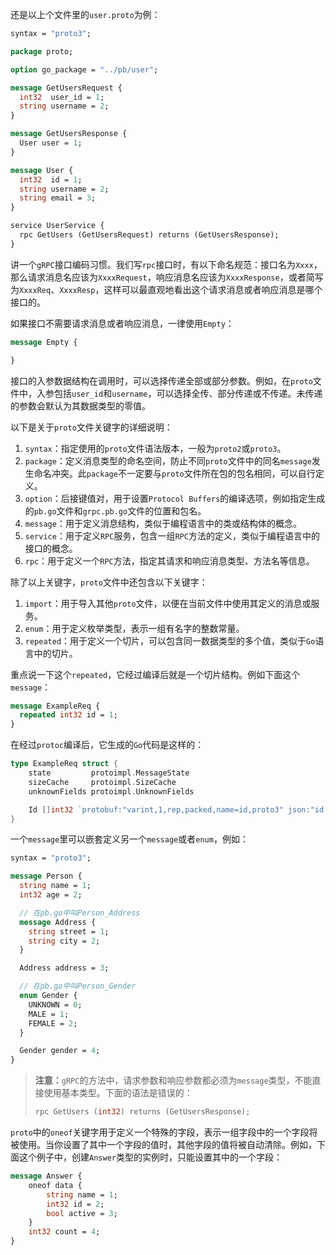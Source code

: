 还是以上个文件里的`user.proto`为例：

```protobuf
syntax = "proto3";

package proto;

option go_package = "../pb/user";

message GetUsersRequest {
  int32  user_id = 1;
  string username = 2;
}

message GetUsersResponse {
  User user = 1;
}

message User {
  int32  id = 1;
  string username = 2;
  string email = 3;
}

service UserService {
  rpc GetUsers (GetUsersRequest) returns (GetUsersResponse);
}
```

讲一个`gRPC`接口编码习惯。我们写`rpc`接口时，有以下命名规范：接口名为`Xxxx`，那么请求消息名应该为`XxxxRequest`，响应消息名应该为`XxxxResponse`，或者简写为`XxxxReq`、`XxxxResp`，这样可以最直观地看出这个请求消息或者响应消息是哪个接口的。

如果接口不需要请求消息或者响应消息，一律使用`Empty`：

```protobuf
message Empty {

}
```

接口的入参数据结构在调用时，可以选择传递全部或部分参数。例如，在`proto`文件中，入参包括`user_id`和`username`，可以选择全传、部分传递或不传递。未传递的参数会默认为其数据类型的零值。

以下是关于`proto`文件关键字的详细说明：

1. `syntax`：指定使用的`proto`文件语法版本，一般为`proto2`或`proto3`。
2. `package`：定义消息类型的命名空间，防止不同`proto`文件中的同名`message`发生命名冲突。此`package`不一定要与`proto`文件所在包的包名相同，可以自行定义。
3. `option`：后接键值对，用于设置`Protocol Buffers`的编译选项，例如指定生成的`pb.go`文件和`grpc.pb.go`文件的位置和包名。
4. `message`：用于定义消息结构，类似于编程语言中的类或结构体的概念。
5. `service`：用于定义`RPC`服务，包含一组`RPC`方法的定义，类似于编程语言中的接口的概念。
6. `rpc`：用于定义一个`RPC`方法，指定其请求和响应消息类型、方法名等信息。

除了以上关键字，`proto`文件中还包含以下关键字：

1. `import`：用于导入其他`proto`文件，以便在当前文件中使用其定义的消息或服务。
2. `enum`：用于定义枚举类型，表示一组有名字的整数常量。
3. `repeated`：用于定义一个切片，可以包含同一数据类型的多个值，类似于`Go`语言中的切片。

重点说一下这个`repeated`，它经过编译后就是一个切片结构。例如下面这个`message`：

```protobuf
message ExampleReq {
  repeated int32 id = 1;
}
```

在经过`protoc`编译后，它生成的`Go`代码是这样的：

```go
type ExampleReq struct {
	state         protoimpl.MessageState
	sizeCache     protoimpl.SizeCache
	unknownFields protoimpl.UnknownFields

	Id []int32 `protobuf:"varint,1,rep,packed,name=id,proto3" json:"id,omitempty"`
}
```

一个`message`里可以嵌套定义另一个`message`或者`enum`，例如：

```protobuf
syntax = "proto3";

message Person {
  string name = 1;
  int32 age = 2;

  // 在pb.go中叫Person_Address
  message Address {
    string street = 1;
    string city = 2;
  }

  Address address = 3;

  // 在pb.go中叫Person_Gender
  enum Gender {
    UNKNOWN = 0;
    MALE = 1;
    FEMALE = 2;
  }

  Gender gender = 4;
}
```

> **注意：**`gRPC`的方法中，请求参数和响应参数都必须为`message`类型，不能直接使用基本类型。下面的语法是错误的：
>
> ```protobuf
> rpc GetUsers (int32) returns (GetUsersResponse);
> ```

`proto`中的`oneof`关键字用于定义一个特殊的字段，表示一组字段中的一个字段将被使用。当你设置了其中一个字段的值时，其他字段的值将被自动清除。例如，下面这个例子中，创建`Answer`类型的实例时，只能设置其中的一个字段：

```protobuf
message Answer {
    oneof data {
        string name = 1;
        int32 id = 2;
        bool active = 3;
    }
    int32 count = 4;
}
```

